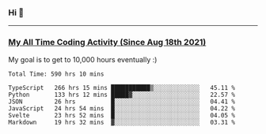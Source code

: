 ### Hi 🙂

---

### <a href="https://wakatime.com/@Eroxl">My All Time Coding Activity (Since Aug 18th 2021)</a>
My goal is to get to 10,000 hours eventually :)
<!--START_SECTION:waka-->

```text
Total Time: 590 hrs 10 mins

TypeScript   266 hrs 15 mins ███████████▒░░░░░░░░░░░░░   45.11 %
Python       133 hrs 12 mins █████▓░░░░░░░░░░░░░░░░░░░   22.57 %
JSON         26 hrs          █░░░░░░░░░░░░░░░░░░░░░░░░   04.41 %
JavaScript   24 hrs 54 mins  █░░░░░░░░░░░░░░░░░░░░░░░░   04.22 %
Svelte       23 hrs 52 mins  █░░░░░░░░░░░░░░░░░░░░░░░░   04.05 %
Markdown     19 hrs 32 mins  ▓░░░░░░░░░░░░░░░░░░░░░░░░   03.31 %
```

<!--END_SECTION:waka-->

